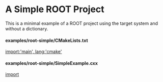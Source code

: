 # A Simple ROOT Project

This is a minimal example of a ROOT project using the target system and without a dictionary.

#### examples/root-simple/CMakeLists.txt

[import:'main', lang:'cmake'](CMakeLists.txt)

#### examples/root-simple/SimpleExample.cxx

[import](SimpleExample.cxx)
